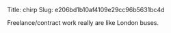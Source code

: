 Title: chirp
Slug: e206bd1b10af4109e29cc96b5631bc4d

Freelance/contract work really are like London buses.
